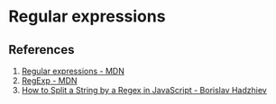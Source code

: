# Regular expressions

## References

1. [Regular expressions - MDN](https://developer.mozilla.org/en-US/docs/Web/JavaScript/Guide/Regular_Expressions)
2. [RegExp - MDN](https://developer.mozilla.org/en-US/docs/Web/JavaScript/Reference/Global_Objects/RegExp)
3. [How to Split a String by a Regex in JavaScript - Borislav Hadzhiev](https://bobbyhadz.com/blog/javascript-split-string-by-regex#:~:text=To%20split%20a%20string%20by%20a%20regular%20expression%2C%20pass%20a,into%20an%20array%20of%20substrings.)